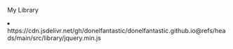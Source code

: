 My Library
<li>https://cdn.jsdelivr.net/gh/donelfantastic/donelfantastic.github.io@refs/heads/main/src/library/jquery.min.js</li>
